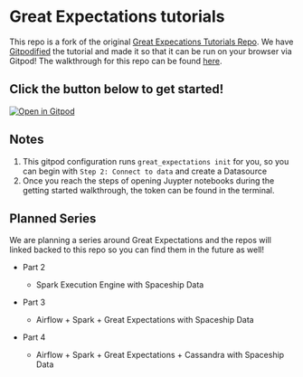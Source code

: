 # Great Expectations tutorials

This repo is a fork of the original [Great Expecations Tutorials Repo](https://github.com/superconductive/ge_tutorials). We have [Gitpodified](https://gitpod.io/) the tutorial and made it so that it can be run on your browser via Gitpod! The walkthrough for this repo can be found [here](https://docs.greatexpectations.io/docs/tutorials/getting_started/tutorial_overview).

## Click the button below to get started!
[![Open in Gitpod](https://gitpod.io/button/open-in-gitpod.svg)](https://gitpod.io/#https://github.com/Anant/ge_tutorials)

## Notes
1. This gitpod configuration runs `great_expectations init` for you, so you can begin with `Step 2: Connect to data` and create a Datasource
2. Once you reach the steps of opening Juypter notebooks during the getting started walkthrough, the token can be found in the terminal.

## Planned Series
We are planning a series around Great Expectations and the repos will linked backed to this repo so you can find them in the future as well!

- Part 2
  - Spark Execution Engine with Spaceship Data

- Part 3
  - Airflow + Spark + Great Expectations with Spaceship Data

- Part 4
  - Airflow + Spark + Great Expectations +  Cassandra with Spaceship Data
